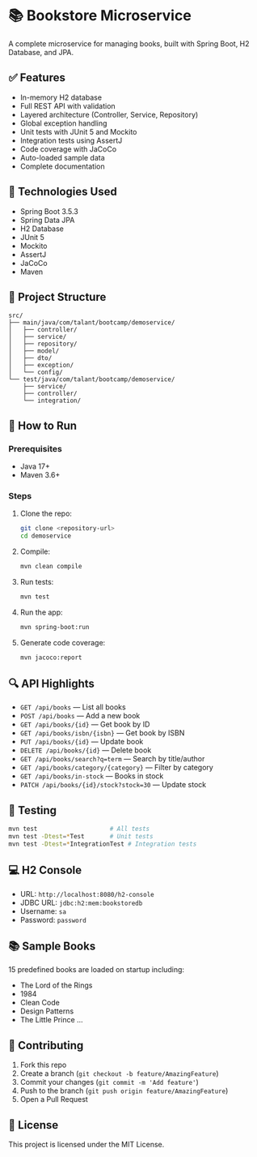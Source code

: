# 📚 Bookstore Microservice

A complete microservice for managing books, built with Spring Boot, H2 Database, and JPA.

## ✅ Features

- In-memory H2 database
- Full REST API with validation
- Layered architecture (Controller, Service, Repository)
- Global exception handling
- Unit tests with JUnit 5 and Mockito
- Integration tests using AssertJ
- Code coverage with JaCoCo
- Auto-loaded sample data
- Complete documentation

## 🔧 Technologies Used

- Spring Boot 3.5.3
- Spring Data JPA
- H2 Database
- JUnit 5
- Mockito
- AssertJ
- JaCoCo
- Maven

## 📁 Project Structure

```
src/
├── main/java/com/talant/bootcamp/demoservice/
│   ├── controller/
│   ├── service/
│   ├── repository/
│   ├── model/
│   ├── dto/
│   ├── exception/
│   └── config/
└── test/java/com/talant/bootcamp/demoservice/
    ├── service/
    ├── controller/
    └── integration/
```

## 🚀 How to Run

### Prerequisites

- Java 17+
- Maven 3.6+

### Steps

1. Clone the repo:
   ```bash
   git clone <repository-url>
   cd demoservice
   ```

2. Compile:
   ```bash
   mvn clean compile
   ```

3. Run tests:
   ```bash
   mvn test
   ```

4. Run the app:
   ```bash
   mvn spring-boot:run
   ```

5. Generate code coverage:
   ```bash
   mvn jacoco:report
   ```

## 🔍 API Highlights

- `GET /api/books` — List all books
- `POST /api/books` — Add a new book
- `GET /api/books/{id}` — Get book by ID
- `GET /api/books/isbn/{isbn}` — Get book by ISBN
- `PUT /api/books/{id}` — Update book
- `DELETE /api/books/{id}` — Delete book
- `GET /api/books/search?q=term` — Search by title/author
- `GET /api/books/category/{category}` — Filter by category
- `GET /api/books/in-stock` — Books in stock
- `PATCH /api/books/{id}/stock?stock=30` — Update stock

## 🧪 Testing

```bash
mvn test                    # All tests
mvn test -Dtest=*Test       # Unit tests
mvn test -Dtest=*IntegrationTest # Integration tests
```

## 💻 H2 Console

- URL: `http://localhost:8080/h2-console`
- JDBC URL: `jdbc:h2:mem:bookstoredb`
- Username: `sa`
- Password: `password`

## 📚 Sample Books

15 predefined books are loaded on startup including:
- The Lord of the Rings
- 1984
- Clean Code
- Design Patterns
- The Little Prince
...

## 🤝 Contributing

1. Fork this repo
2. Create a branch (`git checkout -b feature/AmazingFeature`)
3. Commit your changes (`git commit -m 'Add feature'`)
4. Push to the branch (`git push origin feature/AmazingFeature`)
5. Open a Pull Request

## 📄 License

This project is licensed under the MIT License.

